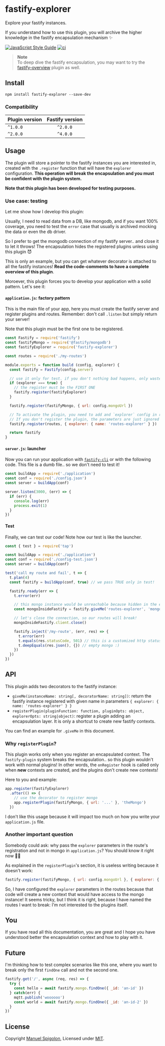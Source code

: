 # fastify-explorer
Explore your fastify instances.

If you understand how to use this plugin, you will archive the higher knowledge in the fastify encapsulation mechanism ✨

[![JavaScript Style Guide](https://img.shields.io/badge/code_style-standard-brightgreen.svg)](https://standardjs.com)
[![ci](https://github.com/Eomm/fastify-explorer/actions/workflows/ci.yml/badge.svg)](https://github.com/Eomm/fastify-explorer/actions/workflows/ci.yml)

> **Note**  
> To deep dive the fastify encapsulation, you may want to try the [fastify-overview](https://github.com/Eomm/fastify-overview) plugin as well.

## Install

```
npm install fastify-explorer --save-dev
```

### Compatibility

| Plugin version | Fastify version |
| ------------- |:---------------:|
| `^1.0.0` | `^2.0.0` |
| `^2.0.0` | `^4.0.0` |


## Usage

The plugin will store a pointer to the fastify instances you are interested in, created with the `.register` function that will have the `explorer` configuration.
__This operation will break the encapsulation and you must be confident with the plugin system.__

**Note that this plugin has been developed for testing purposes.**


### Use case: testing

Let me show how I develop this plugin:

Usually, I need to read data from a DB, like mongodb, and if you want 100% coverage, you need to
test the `error` case that usually is archived mocking the data or even the db driver.

So I prefer to get the mongodb connection of my fastify server.. and close it to let it throws!
The encapsulation hides the registered plugins unless using this plugin 😈

This is only an example, but you can get whatever decorator is attached to all the fastify instances!
**Read the code-comments to have a complete overview of this plugin**.

Moroever, this plugin forces you to develop your application with a solid pattern. Let's see it:

#### `application.js`: factory pattern

This is the main file of your app, here you must create the fastify server and register plugins and routes.
Remember: don't call `.listen` but simply return your server!

Note that this plugin must be the first one to be registered.


```js
const Fastify = require('fastify')
const fastifyMongo = require('@fastify/mongodb')
const fastifyExplorer = require('fastify-explorer')

const routes = require('./my-routes')

module.exports = function build (config, explorer) {
  const fastify = Fastify(config.server)

  // use it only for test. if you don't nothing bad happens, only waste of RAM
  if (explorer === true) {
    // the register must be the FIRST ONE
    fastify.register(fastifyExplorer)
  }

  fastify.register(fastifyMongo, { url: config.mongoUrl })

  // To activate the plugin, you need to add and `explorer` config in registration phase
  // If you don't register the plugin, the parameters are just ignored
  fastify.register(routes, { explorer: { name: 'routes-explorer' } })

  return fastify
}
```

#### `server.js`: launcher

Now you can run your application with [`fastify-cli`](https://github.com/fastify/fastify-cli/) or with the following code.
This file is a dumb file.. so we don't need to test it!

```js
const buildApp = require('./application')
const conf = require('./config.json') 
const server = buildApp(conf)

server.listen(3000, (err) => {
  if (err) {
    console.log(err)
    process.exit(1)
  }
})
```

#### Test

Finally, we can test our code!
Note how our test is like the launcher.

```js
const { test } = require('tap')

const buildApp = require('./application')
const conf = require('./config-test.json') 
const server = buildApp(conf)

test('call my route and fail', t => {
  t.plan(4)
  const fastify = buildApp(conf, true) // we pass TRUE only in test!

  fastify.ready(err => {
    t.error(err)

    // this mongo instance would be unreachable because hidden in the encapsulated context
    const mongoInsideFastify = fastify.giveMe('routes-explorer', 'mongo')

    // let's close the connection, so our routes will break!
    mongoInsideFastify.client.close()

    fastify.inject('/my-route', (err, res) => {
      t.error(err)
      t.equals(res.statusCode, 501) // this is a customized http status code
      t.deepEquals(res.json(), {}) // empty mongo :)
    })
  })
})
```


## API

This plugin adds two decorators to the fastify instance:

- `giveMe(instanceName: string[, decoratorName: string])`: return the fastify instance registered with given name in parameters `{ explorer: { name: 'routes-explorer' } }`
- `registerPlugin(pluginFunction: function, pluginOpts: object, explorerOpts: string|object)`: register a plugin adding an encapsulation layer. It is only a shortcut to create new fastify contexts.

You can find an example for `.giveMe` in this document.

### Why `registerPlugin`?

This plugin works only when you register an encapsulated context. The `fastify-plugin` system breaks the encapsulation.. so this plugin wouldn't work with normal plugins!
In other words, the `onRegister` hook is called only when **new** contexts are created, and the plugins don't create new contexts!

Here to you and example:

```js
app.register(fastifyExplorer)
  .after(() => {
    // use the decorator to register mongo
    app.registerPlugin(fastifyMongo, { url: '...' }, 'theMongo')
  })
```

I don't like this usage because it will impact too much on how you write your `application.js` file.


### Another important question

Somebody could ask: why pass the `explorer` parameters in the route's registration and not in mongo in `application.js`?
You should know it right now 👎🏼

As explained in the `registerPlugin`'s section, it is useless writing because it doesn't work:

```js
fastify.register(fastifyMongo, { url: config.mongoUrl }, { explorer: { name: 'mongo-code' } })
```

So, I have configured the `explorer` parameters in the routes because that code will create a new context that would have access to the mongo instance!
It seems tricky, but I think it is right, because I have named the routes I want to break: I'm not interested to the plugins itself.


## You

If you have read all this documentation, you are great and I hope you have understood better the encapsulation context and how to play with it.


## Future

I'm thinking how to test complex scenarios like this one, where you want to break only the first `findOne` call and not the second one.

```js
fastify.get('/', async (req, res) => {
  try {
    const hello = await fastify.mongo.findOne({ _id: 'an-id' })
  } catch(err) {
    mqtt.publish('woooooo')
    const world = await fastify.mongo.findOne({ _id: 'an-id-2' })
  }
})
```


## License

Copyright [Manuel Spigolon](https://github.com/Eomm), Licensed under [MIT](./LICENSE).
